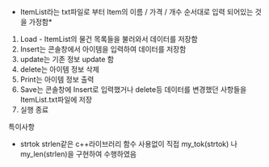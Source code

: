 * ItemList라는 txt파일로 부터 Item의 이름 / 가격 / 개수 순서대로 입력 되어있는 것을 가정함*

1. Load -  ItemList의 물건 목록들을 불러와서 데이터를 저장함
2. Insert는 콘솔창에서 아이템을 입력하여 데이터를 저장함
3. update는 기존 정보 update 함
4. delete는 아이템 정보 삭제
5. Print는 아이템 정보 출력
6. Save는 콘솔창에 Insert로 입력했거나 delete등 데이터를 변경했던 사항들을 ItemList.txt파일에 저장
7. 실행 종료

특이사항 
- strtok strlen같은 c++라이브러리 함수 사용없이 직접 my_tok(strtok) 나 my_len(strlen)을 구현하여 수행하였음 